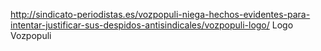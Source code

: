 http://sindicato-periodistas.es/vozpopuli-niega-hechos-evidentes-para-intentar-justificar-sus-despidos-antisindicales/vozpopuli-logo/
Logo Vozpopuli
